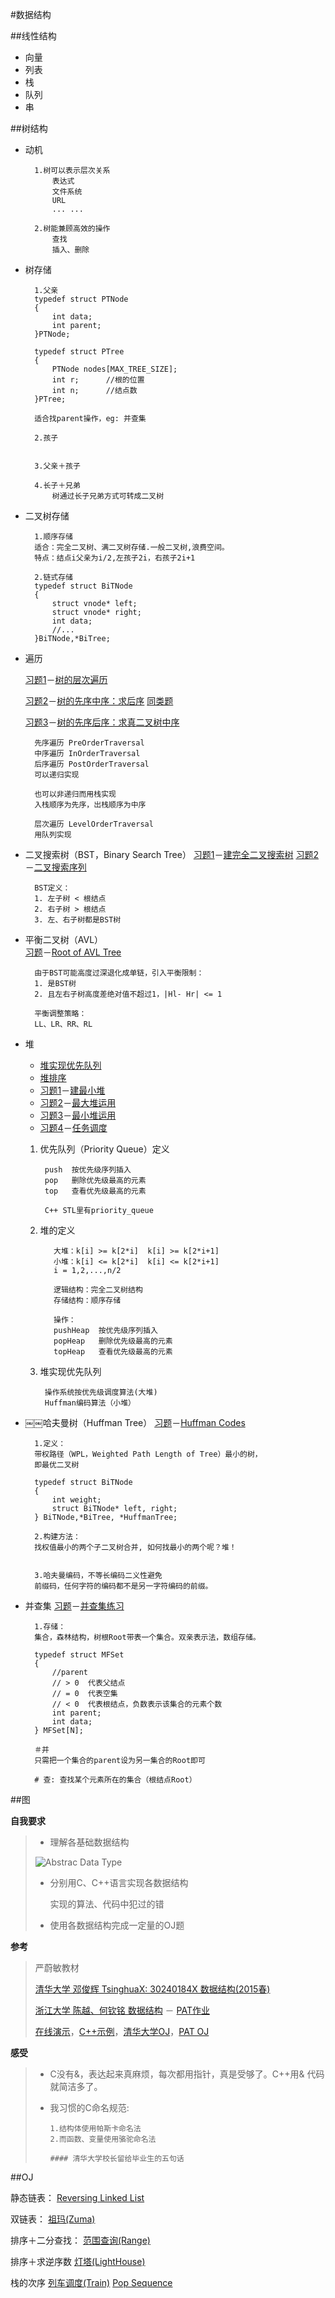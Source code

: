 #数据结构





##线性结构

* 向量
* 列表
* 栈
* 队列 
* 串


##树结构

* 动机
		
		1.树可以表示层次关系
			表达式
			文件系统
			URL
			... ...
		
		2.树能兼顾高效的操作
			查找
			插入、删除
				
* 树存储

		1.父亲
		typedef struct PTNode
		{
			int data;
			int parent;
		}PTNode;
		
		typedef struct PTree
		{
			PTNode nodes[MAX_TREE_SIZE];
			int r;		//根的位置
			int n;		//结点数
		}PTree;
		
		适合找parent操作，eg: 并查集
		
		2.孩子
		
		
		3.父亲＋孩子
		
		4.长子＋兄弟
			树通过长子兄弟方式可转成二叉树
		
	
* 二叉树存储

		1.顺序存储
		适合：完全二叉树、满二叉树存储.一般二叉树,浪费空间。
		特点：结点i父亲为i/2,左孩子2i，右孩子2i+1
		
		2.链式存储
		typedef struct BiTNode
		{
			struct vnode* left;
			struct vnode* right;
			int data;
			//...
		}BiTNode,*BiTree;

		
* 遍历

	[习题1][树1]－[树的层次遍历][树1AC] 
	
	[习题2][树2]－[树的先序中序：求后序][树2AC]
			[同类题][THU2-3]
	
	[习题3][PA2-3]－[树的先序后序：求真二叉树中序][PA2-3AC]
	
		先序遍历 PreOrderTraversal
		中序遍历 InOrderTraversal
		后序遍历 PostOrderTraversal
		可以递归实现
		
		也可以非递归而用栈实现
		入栈顺序为先序，岀栈顺序为中序
		
		层次遍历 LevelOrderTraversal
		用队列实现
		
* 二叉搜索树（BST，Binary Search Tree）
[习题1][树5]－[建完全二叉搜索树][树5AC]
[习题2][树4]－[二叉搜索序列][树4AC]

		BST定义：
		1. 左子树 < 根结点
		2. 右子树 > 根结点
		3. 左、右子树都是BST树

* 平衡二叉树（AVL）		
[习题][树3]－[Root of AVL Tree][树3AC]

		由于BST可能高度过深退化成单链，引入平衡限制：
		1. 是BST树
		2. 且左右子树高度差绝对值不超过1，|Hl- Hr| <= 1

		平衡调整策略：
		LL、LR、RR、RL
		
* 堆
	
	* [堆实现优先队列][heap.c]
	* [堆排序][heapsort.c]
	* [习题1][树6]－[建最小堆][树6AC]
	* [习题2][poj 2431]－[最大堆运用][2431AC]  
	* [习题3][poj 3253]－[最小堆运用][3253AC]
	* [习题4][PA4-1]－[任务调度][PA4-1AC]

	1. 优先队列（Priority Queue）定义 
			
			push  按优先级序列插入
			pop   删除优先级最高的元素
			top   查看优先级最高的元素
			
			C++ STL里有priority_queue
		
	2. 堆的定义
		
			  大堆：k[i] >= k[2*i]  k[i] >= k[2*i+1]
			  小堆：k[i] <= k[2*i]  k[i] <= k[2*i+1]
			  i = 1,2,...,n/2
			  
			  逻辑结构：完全二叉树结构
			  存储结构：顺序存储
			  
			  操作：
			  pushHeap  按优先级序列插入
			  popHeap   删除优先级最高的元素
			  topHeap   查看优先级最高的元素
	
	3. 堆实现优先队列
					
			操作系统按优先级调度算法(大堆)
			Huffman编码算法（小堆）
			
		
* ￼￼哈夫曼树（Huffman Tree）
[习题][树8]－[Huffman Codes][树8AC]

		1.定义：
		带权路径（WPL，Weighted Path Length of Tree）最小的树，
		即最优二叉树
		
		typedef struct BiTNode
		{
			int weight;
			struct BiTNode* left, right;
		} BiTNode,*BiTree, *HuffmanTree;
		
		2.构建方法：
		找权值最小的两个子二叉树合并, 如何找最小的两个呢？堆！
		
		
		3.哈夫曼编码，不等长编码二义性避免
		前缀码，任何字符的编码都不是另一字符编码的前缀。
		
* 并查集
[习题][树7]－[并查集练习][树7AC]

		1.存储：
		集合，森林结构，树根Root带表一个集合。双亲表示法，数组存储。
		
		typedef struct MFSet
		{
			//parent
			// > 0  代表父结点
			// = 0  代表空集
			// < 0  代表根结点，负数表示该集合的元素个数
			int parent;
			int data;
		} MFSet[N];
		
		＃并
		只需把一个集合的parent设为另一集合的Root即可
		
		# 查: 查找某个元素所在的集合（根结点Root）		

##图































**自我要求**

> * 理解各基础数据结构
> 
> ![Abstrac Data Type](res/ADT.png)
> 
> * 分别用C、C++语言实现各数据结构
> 
>   实现的算法、代码中犯过的错
> 
> * 使用各数据结构完成一定量的OJ题	
> 



**参考**

> 严蔚敏教材
> 
> [清华大学 邓俊辉 TsinghuaX: 30240184X 数据结构(2015春)]
> 
> [浙江大学 陈越、何钦铭 数据结构] － [PAT作业]
> 
> [在线演示]，[C++示例]，[清华大学OJ]，[PAT OJ]



**感受**
>
> * C没有&，表达起来真麻烦，每次都用指针，真是受够了。C++用& 代码就简洁多了。
> 
> * 我习惯的C命名规范:
> 	
> 		1.结构体使用帕斯卡命名法
> 		2.而函数、变量使用骆驼命名法
> 
> 		#### 清华大学校长留给毕业生的五句话
















##OJ

静态链表：
[Reversing Linked List](MOOC-DataStruct2015spring/02-线性结构2.ReversingLinkedList.c)

双链表：
[祖玛(Zuma)](TsinghuaX－30240184X/MOOC-PA1/Zuma.c)

排序＋二分查找：
[范围查询(Range)](TsinghuaX－30240184X/MOOC-PA1/range_A.c)

排序＋求逆序数
[灯塔(LightHouse)](TsinghuaX－30240184X/MOOC-PA1/LightHouse.c)

栈的次序
[列车调度(Train)](TsinghuaX－30240184X/MOOC-PA2/Train.c)
[Pop Sequence](MOOC-DataStruct2015spring/02-线性结构3.PopSequence.c.c)


[树1]:http://www.patest.cn/contests/mooc-ds2015spring/03-树1
[树1AC]:MOOC-DataStruct2015spring/03-树1.ListLeaves(25).c

[树2]:http://www.patest.cn/contests/mooc-ds2015spring/03-树2
[树2AC]:MOOC-DataStruct2015spring/03-树2.TreeTraversalsAgain(25).c

[树3]:http://www.patest.cn/contests/mooc-ds2015spring/04-树3
[树3AC]:MOOC-DataStruct2015spring/04-树3.RootofAVLTree(25).c

[树4]:http://www.patest.cn/contests/mooc-ds2015spring/04-树4
[树4AC]:MOOC-DataStruct2015spring/04-树4.SearchinaBinarySearchTree(25).c

[树5]:http://www.patest.cn/contests/mooc-ds2015spring/04-树5
[树5AC]:MOOC-DataStruct2015spring/04-树5.CompleteBinarySearchTree(30).c

[树6]:http://www.patest.cn/contests/mooc-ds2015spring/05-树6 
[树6AC]:MOOC-DataStruct2015spring/05-树6.Path-in-a-Heap(25).c

[树7]:http://www.patest.cn/contests/mooc-ds2015spring/05-树7
[树7AC]:MOOC-DataStruct2015spring/05-树7.FileTransfer(25).c

[树8]:http://www.patest.cn/contests/mooc-ds2015spring/05-树8
[树8AC]:MOOC-DataStruct2015spring/05-树8.HuffmanCodes(30).c

[PA2-3]:http://dsa.cs.tsinghua.edu.cn/oj/problem.shtml?id=405
[PA2-3AC]:TsinghuaX－30240184X/MOOC-PA2/ProperRebuild.c
[THU2-3]:http://dsa.cs.tsinghua.edu.cn/oj/problem.shtml?id=388	

[poj 2431]:http://poj.org/problem?id=2431
[2431AC]:../OnlineJudge/POJ/poj2431Expedition.c

[poj 3253]:http://poj.org/problem?id=3253
[3253AC]:../OnlineJudge/POJ/poj3253FenceRepair.c

[PA4-1]:http://dsa.cs.tsinghua.edu.cn/oj/problem.shtml?id=409
[PA4-1AC]:TsinghuaX－30240184X/MOOC-PA4/任务调度(Schedule).c

[heap.c]:MOOC-DataStruct2015spring/heap.c
[heapsort.c]:MOOC-DataStruct2015spring/heapsort.c




[浙江大学 陈越、何钦铭 数据结构]:http://mooc.study.163.com/course/ZJU-1000033001#/info

[PAT作业]:http://mooc.study.163.com/learn/ZJU-1000033001#/learn/custom?id=1000052001

[清华大学 邓俊辉 TsinghuaX: 30240184X 数据结构(2015春)]:http://www.xuetangx.com/courses/TsinghuaX/30240184_2015X/2015_T1/courseware/293594d41a0a459a88e4b4a5c855e723/

[清华大学OJ]:http://dsa.cs.tsinghua.edu.cn/oj/foyer.shtml

[在线演示]:http://dsa.cs.tsinghua.edu.cn/~deng/ds/demo/

[C++示例]:http://dsa.cs.tsinghua.edu.cn/~deng/ds/src_link/index.htm

[PAT OJ]:http://www.patest.cn





